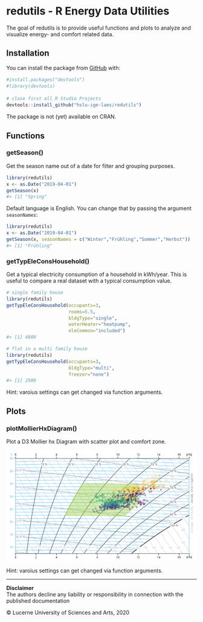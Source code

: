 
<!-- README.md is generated from README.Rmd. Please edit that file -->

# redutils - R Energy Data Utilities

<!-- badges: start -->

<!-- badges: end -->

The goal of redutils is to provide useful functions and plots to analyze
and visualize energy- and comfort related data.

## Installation

You can install the package from [GitHub](https://github.com/) with:

``` r
#install.packages("devtools")
#library(devtools)

# close first all R Studio Projects
devtools::install_github("hslu-ige-laes/redutils")
```

The package is not (yet) available on CRAN.

## Functions

### getSeason()

Get the season name out of a date for filter and grouping purposes.

``` r
library(redutils)
x <- as.Date("2019-04-01")
getSeason(x)
#> [1] "Spring"
```

Default language is English. You can change that by passing the argument
`seasonNames`:

``` r
library(redutils)
x <- as.Date("2019-04-01")
getSeason(x, seasonNames = c("Winter","Frühling","Sommer","Herbst"))
#> [1] "Frühling"
```

### getTypEleConsHousehold()

Get a typical electricity consumption of a household in kWh/year. This
is useful to compare a real dataset with a typical consumption value.

``` r
# single family house
library(redutils)
getTypEleConsHousehold(occupants=3,
                       rooms=5.5,
                       bldgType="single",
                       waterHeater="heatpump",
                       eleCommon="included")
#> [1] 4800
```

``` r
# flat in a multi family house
library(redutils)
getTypEleConsHousehold(occupants=3,
                       bldgType="multi",
                       freezer="none")
#> [1] 2900
```

Hint: varoius settings can get changed via function arguments.

## Plots

### plotMollierHxDiagram()

Plot a D3 Mollier hx Diagram with scatter plot and comfort zone.

<img src="inst/mollierHxDiagram/example.png" class="illustration" width=600/>

Hint: varoius settings can get changed via function arguments.

<hr>

**Disclaimer**<br> The authors decline any liability or responsibility
in connection with the published documentation

© Lucerne University of Sciences and Arts, 2020
